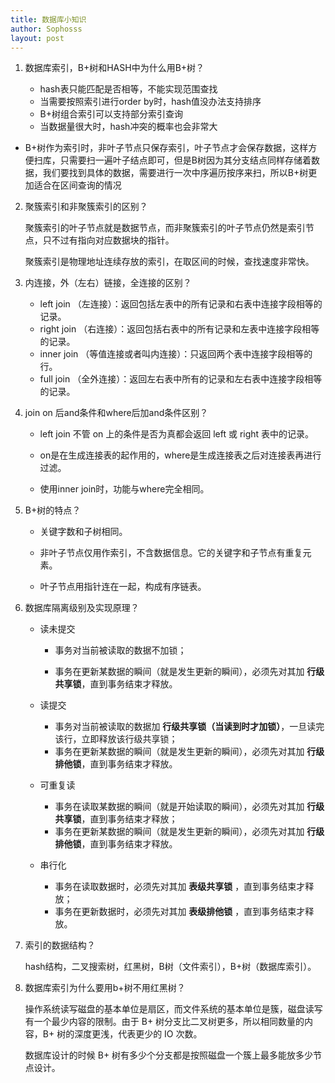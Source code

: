 ```yaml
---
title: 数据库小知识
author: Sophosss
layout: post
---
```

1. 数据库索引，B+树和HASH中为什么用B+树？
   
   - hash表只能匹配是否相等，不能实现范围查找
   - 当需要按照索引进行order by时，hash值没办法支持排序
   - B+树组合索引可以支持部分索引查询
   - 当数据量很大时，hash冲突的概率也会非常大
- B+树作为索引时，非叶子节点只保存索引，叶子节点才会保存数据，这样方便扫库，只需要扫一遍叶子结点即可，但是B树因为其分支结点同样存储着数据，我们要找到具体的数据，需要进行一次中序遍历按序来扫，所以B+树更加适合在区间查询的情况
   
2. 聚簇索引和非聚簇索引的区别？

   聚簇索引的叶子节点就是数据节点，而非聚簇索引的叶子节点仍然是索引节点，只不过有指向对应数据块的指针。

   聚簇索引是物理地址连续存放的索引，在取区间的时候，查找速度非常快。

3. 内连接，外（左右）链接，全连接的区别？
   - left join （左连接）：返回包括左表中的所有记录和右表中连接字段相等的记录。
   - right join （右连接）：返回包括右表中的所有记录和左表中连接字段相等的记录。
   - inner join （等值连接或者叫内连接）：只返回两个表中连接字段相等的行。
   - full join （全外连接）：返回左右表中所有的记录和左右表中连接字段相等的记录。

4. join on 后and条件和where后加and条件区别？

   - left join 不管 on 上的条件是否为真都会返回 left 或 right 表中的记录。

   - on是在生成连接表的起作用的，where是生成连接表之后对连接表再进行过滤。
   - 使用inner join时，功能与where完全相同。

5. B+树的特点？

   - 关键字数和子树相同。

   - 非叶子节点仅用作索引，不含数据信息。它的关键字和子节点有重复元素。

   - 叶子节点用指针连在一起，构成有序链表。

6. 数据库隔离级别及实现原理？

   - 读未提交

     - 事务对当前被读取的数据不加锁；

     - 事务在更新某数据的瞬间（就是发生更新的瞬间），必须先对其加 **行级共享锁**，直到事务结束才释放。

   - 读提交

     - 事务对当前被读取的数据加 **行级共享锁（当读到时才加锁）**，一旦读完该行，立即释放该行级共享锁；
     - 事务在更新某数据的瞬间（就是发生更新的瞬间），必须先对其加 **行级排他锁**，直到事务结束才释放。

   - 可重复读

     - 事务在读取某数据的瞬间（就是开始读取的瞬间），必须先对其加 **行级共享锁**，直到事务结束才释放；
     - 事务在更新某数据的瞬间（就是发生更新的瞬间），必须先对其加 **行级排他锁**，直到事务结束才释放。

   - 串行化

     - 事务在读取数据时，必须先对其加 **表级共享锁** ，直到事务结束才释放；
     - 事务在更新数据时，必须先对其加 **表级排他锁** ，直到事务结束才释放。

7. 索引的数据结构？

   hash结构，二叉搜索树，红黑树，B树（文件索引），B+树（数据库索引）。

8. 数据库索引为什么要用b+树不用红黑树？

   操作系统读写磁盘的基本单位是扇区，而文件系统的基本单位是簇，磁盘读写有一个最少内容的限制。由于 B+ 树分支比二叉树更多，所以相同数量的内容，B+ 树的深度更浅，代表更少的 IO 次数。

   数据库设计的时候 B+ 树有多少个分支都是按照磁盘一个簇上最多能放多少节点设计。